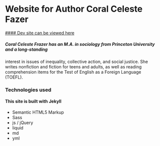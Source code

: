 # Website for Author Coral Celeste Fazer

[#### Dev site can be viewed here](https://skyrousse.github.io/coral-frazer-author-site/)

#####   Coral Celeste Frazer has an M.A. in sociology from Princeton University and a long-standing
  interest in issues of inequality, collective action, and social justice. She writes nonfiction and
  fiction for teens and adults, as well as reading comprehension items for the Test of English as a
  Foreign Language (TOEFL).

### Technologies used
#### This site is built with Jekyll
* Semantic HTML5 Markup
* Sass
* js / jQuery
* liquid
* md
* yml
